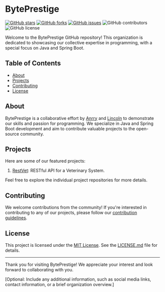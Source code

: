 # BytePrestige

[![GitHub stars](https://img.shields.io/github/stars/BytePrestige/your-repository-name.svg?style=flat&label=Star)](https://github.com/BytePrestige/your-repository-name/stargazers)
[![GitHub forks](https://img.shields.io/github/forks/BytePrestige/your-repository-name.svg?style=flat&label=Fork)](https://github.com/BytePrestige/your-repository-name/fork)
[![GitHub issues](https://img.shields.io/github/issues/BytePrestige/your-repository-name.svg?style=flat&label=Issue)](https://github.com/BytePrestige/your-repository-name/issues)
![GitHub contributors](https://img.shields.io/github/contributors/BytePrestige/your-repository-name.svg?style=flat)
![GitHub license](https://img.shields.io/github/license/BytePrestige/your-repository-name.svg?style=flat)

Welcome to the BytePrestige GitHub repository! This organization is dedicated to showcasing our collective expertise in programming, with a special focus on Java and Spring Boot.

## Table of Contents
- [About](#about)
- [Projects](#projects)
- [Contributing](#contributing)
- [License](#license)

## About

BytePrestige is a collaborative effort by [Anrry](https://github.com/AnrryPetrin) and [Lincoln](https://github.com/LincolnBarsotti) to demonstrate our skills and passion for programming. We specialize in Java and Spring Boot development and aim to contribute valuable projects to the open-source community.

## Projects

Here are some of our featured projects:

1. [RestVet](https://github.com/BytePrestige/RestVet):  RESTful API for a Veterinary System.
   <!-- Add more projects as needed -->

Feel free to explore the individual project repositories for more details.

## Contributing

We welcome contributions from the community! If you're interested in contributing to any of our projects, please follow our [contribution guidelines](link-to-contributing-guide).

## License

This project is licensed under the [MIT License](link-to-license). See the [LICENSE.md](LICENSE.md) file for details.

---

Thank you for visiting BytePrestige! We appreciate your interest and look forward to collaborating with you.

[Optional: Include any additional information, such as social media links, contact information, or a brief organization overview.]

